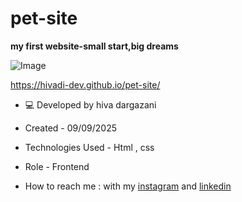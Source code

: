 # pet-site

**my first website-small start,big dreams**

![Image](https://github.com/user-attachments/assets/c98c14ba-c910-4dc8-b71b-0d39f9636c7f)

https://hivadi-dev.github.io/pet-site/

- 💻 Developed by hiva dargazani

- Created - 09/09/2025

- Technologies Used - Html , css 

- Role - Frontend

- How to reach me : with my [instagram](https://www.instagram.com/hivadi.dev) and [linkedin](https://www.linkedin.com/in/hivadi.dev)
